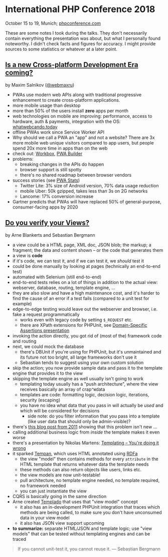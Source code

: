 # International PHP Conference 2018

October 15 to 19, Munich; [phpconference.com](https://phpconference.com/)

These are some notes I took during the talks. They don't necessarily contain everything the presentation was about, but what I personally found noteworthy. I didn't check facts and figures for accuracy. I might provide sources to some statistics or whatever at a later point.

## [Is a new Cross-platform Development Era coming?](https://phpconference.com/web-development/is-a-new-cross-platform-development-era-coming/)

by Maxim Salnikov ([@webmaxru](https://twitter.com/webmaxru))

* PWAs use modern web APIs along with traditional progressive enhancement to create cross-platform applications.
* more mobile usage than desktop
* more than 50% of the users install **zero** apps per month
* web technologies on mobile are improving: performance, access to hardware, auth & payments, integration with the OS: [whatwebcando.today](https://whatwebcando.today/)
* offline PWAs work since Service Worker API
* Why should we call a PWA an "app" and not a website? There are 3x more mobile web unique visitors compared to app users, but people spend 20x more time in apps than on the web
* check out: [Workbox](https://workboxjs.org/), [PWA Builder](https://www.pwabuilder.com/)
* problems:
  * breaking changes in the APIs do happen
  * browser support is still spotty
  * there's no shared roadmap between browser vendors
* success stories (see [PWA Stats](https://www.pwastats.com/))
  * Twitter Lite: 3% size of Android version, 70% data usage reduction
  * mobile Uber: 50k gzipped, takes less than 3s on 2G networks
  * Lancome: 17% conversion increase
* Gartner predicts that PWAs will have replaced 50% of general-purpose, consumer-facing apps by 2020

## [Do you verify your Views?](https://phpconference.com/testing-quality/do-you-verify-your-views/)

by Arne Blankerts and Sebastian Bergmann

* a view could be a HTML page, XML doc, JSON blob; the markup; a fragment; the data and content shown – or the code that generates them
* a view is **code**
* if it's code, we can test it, and if we can test it, we _should_ test it
* could be done manually by looking at pages (technically an end-to-end test)
* automated with Selenium (still end-to-end)
* end-to-end tests relies on a lot of things in addition to the actual view: webserver, database, routing, template engine, …
* they are also slow and have a high maintenance cost, and it's harder to find the cause of an error if a test fails (compared to a unit test for example)
* edge-to-edge testing would leave out the webserver and browser, i.e. fake a request programmatically
  * works even with legacy code by setting `$_REQUEST` etc.
  * there are XPath extensions for PHPUnit, see [Domain-Specific Assertions presentation](https://thephp.cc/dates/2017/10/symfony-live-berlin/domain-specific-assertions)
* invoking the action directly, you got rid of (most of the) framework code and routing
* next, we could mock the database
  * there's DBUnit if you're using for PHPUnit, but it's unmaintained and its future not too bright, all large frameworks don't use it
  * Sebastian tends to suggest using your own custom solution
* skip the action; you now provide sample data and pass it to the template engine that provides it to the view
* skipping the template engine as well usually isn't going to work
  * templating today usually has a "push architecture", where the view receives basically an array of crap`^W`data
  * templates are code: formatting logic, decision logic, iterations, security (escaping)
  * you have no idea what data that you pass in will actually be _used_ and which will be considered for decisions
    * side note: do you filter information that you pass into a template (like user data that should only be admin-visible)?
* there's [this blog post from 2011](http://www.workingsoftware.com.au/page/Your_templating_engine_sucks_and_everything_you_have_ever_written_is_spaghetti_code_yes_you) showing that this problem isn't new …
* calling additional business logic from _inside_ the template makes it even worse
* there's a presentation by Nikolas Martens: [Templating – You're doing it wrong](https://www.youtube.com/watch?v=bi0Cb97f7G4)
* it sparked [Tempan](https://github.com/watoki/tempan), which uses HTML annotated using [RDFa](https://en.wikipedia.org/wiki/RDFa)
  * the view "model" then contains methods for every `attribute` in the HTML template that returns whatever data the template needs
  * these methods can also return objects like users, links etc.
  * the view models are now unit-testable!
  * pull architecture, no template engine needed, no template required, no framework needed
  * you can just instantiate the view
* CQRS is basically going in the same direction
* Arne created [Templado](https://templado.io/) that uses that "view model" concept
  * it also has an in-development PHPUnit integration that traces which methods are being called, to make sure you don't have unconsumed data in your view model
  * it also has JSON view support upcoming
* **to summarize:** separate HTML/JSON and template logic; use "view models" that can be tested without templating engines and can be traced

> If you cannot unit-test it, you cannot reuse it.
> — Sebastian Bergmann
